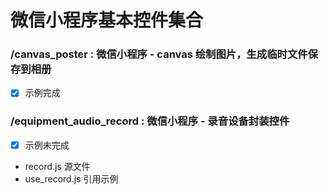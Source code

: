 # 微信小程序基本控件集合

###  /canvas_poster : 微信小程序 - canvas 绘制图片，生成临时文件保存到相册

- [x] 示例完成

### /equipment_audio_record : 微信小程序 - 录音设备封装控件

- [x] 示例未完成

- record.js 源文件
- use_record.js 引用示例